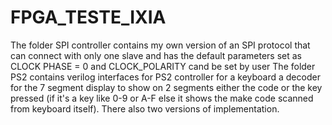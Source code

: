 # FPGA_TESTE_IXIA
The folder SPI controller contains my own version of an SPI protocol that can connect with only one slave and has the default parameters set as CLOCK PHASE = 0 and CLOCK_POLARITY cand be set by user
The folder PS2 contains verilog interfaces for PS2 controller for a keyboard a decoder for the 7 segment display to show on 2 segments either the code or the key pressed (if it's a key like 0-9 or A-F else it shows the make code scanned from keyboard itself).
There also two versions of implementation.

